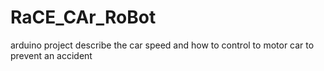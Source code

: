 # RaCE_CAr_RoBot
arduino project describe the car speed and how to control to motor car to prevent an accident
